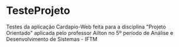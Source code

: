 # TesteProjeto
Testes da aplicação Cardapio-Web feita para a disciplina "Projeto Orientado" aplicada pelo professor Ailton no 5º período de Análise e Desenvolvimento de Sistemas - IFTM

